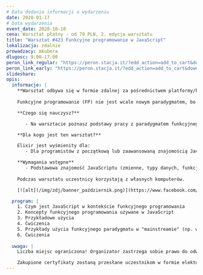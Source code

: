 ```yaml
---
# Data dodania informacji o wydarzeniu
date: 2020-01-17
# Data wydarzenia
event_date: 2020-10-10
cena: Warsztat płatny - od 79 PLN, 2. edycja warsztatu
title: "Warsztat #423 Funkcyjne programowanie w JavaScript"
lokalizacja: zdalnie
prowadzacy: mkubera
dlugosc: 9:00-17:00
peron_link_regular: "https://peron.stacja.it/?edd_action=add_to_cart&download_id=3110&edd_options[price_id]=1"
peron_link_early: "https://peron.stacja.it/?edd_action=add_to_cart&download_id=3110&edd_options[price_id]=2"
slideshare:
opis:
  informacje: |
    **Warsztat odbywa się w formie zdalnej za pośrednictwem platformy/komunikatora online, z wykorzystaniem dźwięku, obrazu z kamery, udostępniania ekranu komputera prowadzącego i uczestników.** 
    
    Funkcyjne programowanie (FP) nie jest wcale nowym paradygmatem, bo siega aż lat 60-tych (a więc jest starsze niż programowanie obiektowe (OOP)), ale historycznie zostało nieco zapomniane, natomiast dziś znów zyskuje na popularności. I słusznie, albowiem pozwala pisać bardziej zwięzły deklaratywny kod (wyrażający "co" komputer ma wykonać, a nie "jak"), który jest łatwiejszy w testowaniu, a trudniej w nim o błędy. Używając FP piszemy programy, które składają się jedynie z funkcji, i to w większości takich, które są "czyste" (jeśli damy im ten sam argument, to zwrócą tę samą wartość, i nigdy nie zmienią niczego innego w programie). Czyste funkcje są łatwiejsze w testowaniu, a zbudowane z nich programy mają mniej bugów. Nowoczesne JavaScriptowe aplikacje coraz częściej używają funkcyjnego paradygmatu, a techniki, których nauczysz się na tym warsztacie pozwolą Ci stać się bardziej wszechstronnym programistą.

    **Czego się nauczysz?**

       - Na warsztacie poznasz podstawy pracy z paradygmatem funkcyjnego programowania w JavaScripcie, jego użyteczność i wartość w pisaniu bardziej bezpiecznych, łatwiejszych w testowaniu i utrzymaniu, nowoczesnych aplikacji.

    **Dla kogo jest ten warsztat?**

    Elixir jest wyśmienity dla:
       - Dla programistów z początkową lub zaawansowaną znajomością JavaScript, którzy chcą poszerzyć swój zestaw narzędzi programistycnzych o paradygmat funkcyjny.

    **Wymagania wstępne**
       - Podstawowa znajomość JavaScriptu (zmienne, typy danych, funkcje, pętle, if-else, etc.)
     
    Podczas warsztatu uczestnicy korzystają z własnych komputerów.

    [![alt](/img/zdj/banner_październik.png)](https://www.facebook.com/StacjaIT)

  program: |
    1. Czym jest JavaScript w kontekście funkcyjnego programowania
    2. Koncepty funkcyjnego programowania używane w JavaScript
    3. Przykładowe użycia
    4. Ćwiczenia
    5. Przykłady użycia funkcyjnego paradygmatu w "mainstreamie" (np. we frameworku React)
    6. Ćwiczenia
    
  uwaga: |
    Liczba miejsc ograniczona! Organizator zastrzega sobie prawo do odwołania wydarzenia w przypadku niezgłoszenia się minimalnej liczby uczestników.

    Zakupione certyfikaty zostaną przesłane uczestnikom w formie elektoronicznej po warsztacie. Jeśli chcesz otrzymać zakupiony certyfikat w formie papierowej, zgłoś to mailowo na adres kontakt@stacja.it. 
---
```

